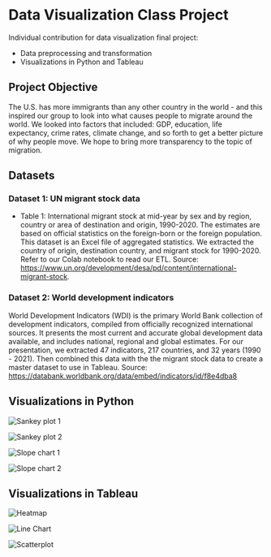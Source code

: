 # Data Visualization Class Project

 Individual contribution for data visualization final project: 
 
 - Data preprocessing and transformation
 - Visualizations in Python and Tableau


## Project Objective
The U.S. has more immigrants than any other country in the world - and this inspired our group to look into what causes people to migrate around the world. We looked into factors that included: GDP, education, life expectancy, crime rates, climate change, and so forth to get a better picture of why people move. We hope to bring more transparency to the topic of migration.

## Datasets

### Dataset 1: UN migrant stock data 
 - Table 1: International migrant stock at mid-year by sex and by region, country or area of destination and origin, 1990-2020. The estimates are based on official statistics on the foreign-born or the foreign population. This dataset is an Excel file of aggregated statistics. We extracted the country of origin, destination country, and migrant stock for 1990-2020. Refer to our Colab notebook to read our ETL. Source: https://www.un.org/development/desa/pd/content/international-migrant-stock.
 
### Dataset 2: World development indicators
World Development Indicators (WDI) is the primary World Bank collection of development indicators, compiled from officially recognized international sources. It presents the most current and accurate global development data available, and includes national, regional and global estimates. 
For our presentation, we extracted 47 indicators, 217 countries, and 32 years (1990 - 2021). Then combined this data with the the migrant stock data to create a master dataset to use in Tableau.
Source: https://databank.worldbank.org/data/embed/indicators/id/f8e4dba8

## Visualizations in Python

![Sankey plot 1](images/sankey_chart_1.png)

![Sankey plot 2](images/sankey_chart_2.png)

![Slope chart 1](images/slope_chart_1.png)

![Slope chart 2](images/slope_chart_2.png)


## Visualizations in Tableau

![Heatmap](images/heatmap.png)

![Line Chart](images/line_chart.png)

![Scatterplot](images/scatterplot.png)






 

